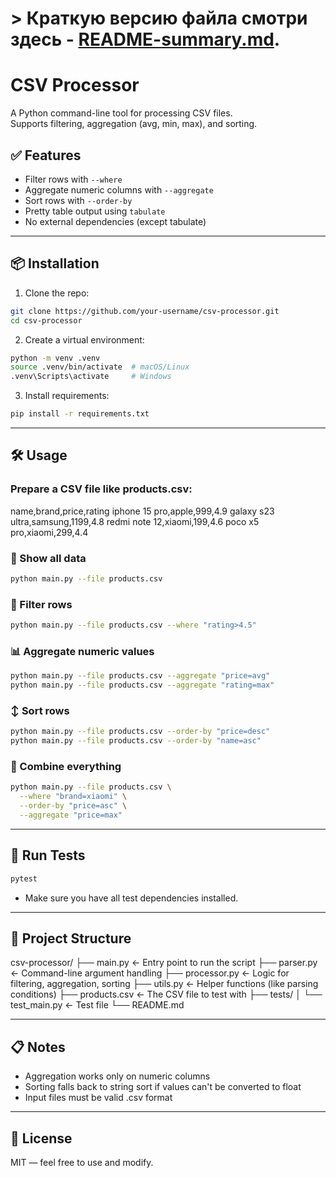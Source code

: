 
# > Краткую версию файла смотри здесь - [README-summary.md](README-summary.md).

# CSV Processor

A Python command-line tool for processing CSV files.  
Supports filtering, aggregation (avg, min, max), and sorting.

## ✅ Features

- Filter rows with `--where`
- Aggregate numeric columns with `--aggregate`
- Sort rows with `--order-by`
- Pretty table output using `tabulate`
- No external dependencies (except tabulate)

---

## 📦 Installation

1. Clone the repo:
```bash
git clone https://github.com/your-username/csv-processor.git
cd csv-processor
```

2. Create a virtual environment:
```bash
python -m venv .venv
source .venv/bin/activate  # macOS/Linux
.venv\Scripts\activate     # Windows
```

3. Install requirements:
```bash
pip install -r requirements.txt
```

---

## 🛠 Usage
### Prepare a CSV file like products.csv:
name,brand,price,rating
iphone 15 pro,apple,999,4.9
galaxy s23 ultra,samsung,1199,4.8
redmi note 12,xiaomi,199,4.6
poco x5 pro,xiaomi,299,4.4

### 📄 Show all data
```bash
python main.py --file products.csv
```

### 🔎 Filter rows
```bash
python main.py --file products.csv --where "rating>4.5"
```

### 📊 Aggregate numeric values
```bash
python main.py --file products.csv --aggregate "price=avg"
python main.py --file products.csv --aggregate "rating=max"
```

### ↕️ Sort rows
```bash
python main.py --file products.csv --order-by "price=desc"
python main.py --file products.csv --order-by "name=asc"
```

### 🧠 Combine everything
```bash
python main.py --file products.csv \
  --where "brand=xiaomi" \
  --order-by "price=asc" \
  --aggregate "price=max"
```

---

## 🧪 Run Tests
```bash
pytest
```

- Make sure you have all test dependencies installed.

---

## 📂 Project Structure

csv-processor/
├── main.py             ← Entry point to run the script
├── parser.py           ← Command-line argument handling
├── processor.py        ← Logic for filtering, aggregation, sorting
├── utils.py            ← Helper functions (like parsing conditions)
├── products.csv        ← The CSV file to test with
├── tests/
│   └── test_main.py    ← Test file
└── README.md

---

## 📋 Notes

- Aggregation works only on numeric columns
- Sorting falls back to string sort if values can't be converted to float
- Input files must be valid .csv format

---

## 📜 License
MIT — feel free to use and modify.
